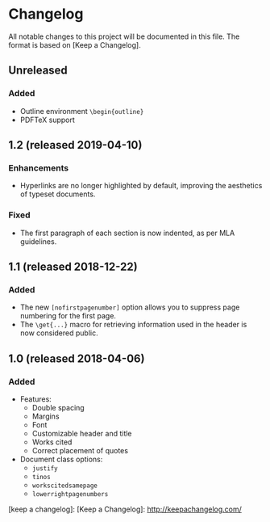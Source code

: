 # Changelog

All notable changes to this project will be documented in this file.
The format is based on [Keep a Changelog].

## Unreleased
### Added
* Outline environment `\begin{outline}`
* PDFTeX support

## 1.2 (released 2019-04-10)
### Enhancements
* Hyperlinks are no longer highlighted by default, improving the
  aesthetics of typeset documents.

### Fixed
* The first paragraph of each section is now indented, as per MLA
  guidelines.

## 1.1 (released 2018-12-22)
### Added
* The new `[nofirstpagenumber]` option allows you to suppress page
  numbering for the first page.
* The `\get{...}` macro for retrieving information used in the header
  is now considered public.

## 1.0 (released 2018-04-06)
### Added
* Features:
  * Double spacing
  * Margins
  * Font
  * Customizable header and title
  * Works cited
  * Correct placement of quotes
* Document class options:
  * `justify`
  * `tinos`
  * `workscitedsamepage`
  * `lowerrightpagenumbers`

[keep a changelog]: [Keep a Changelog]: http://keepachangelog.com/

